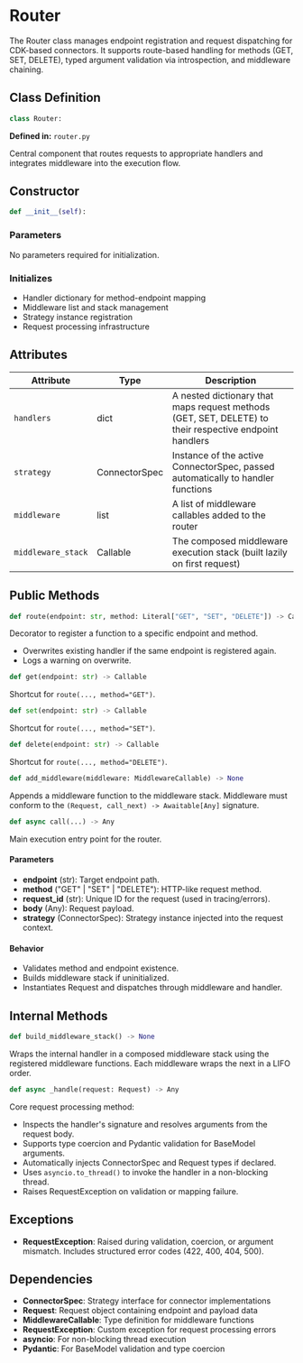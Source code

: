 # Router

The Router class manages endpoint registration and request dispatching for CDK-based connectors. It supports route-based handling for methods (GET, SET, DELETE), typed argument validation via introspection, and middleware chaining.

## Class Definition

```python
class Router:
```

**Defined in:** `router.py`

Central component that routes requests to appropriate handlers and integrates middleware into the execution flow.

## Constructor

```python
def __init__(self):
```

### Parameters

No parameters required for initialization.

### Initializes

- Handler dictionary for method-endpoint mapping
- Middleware list and stack management
- Strategy instance registration
- Request processing infrastructure

## Attributes

| Attribute | Type | Description |
|-----------|------|-------------|
| `handlers` | dict | A nested dictionary that maps request methods (GET, SET, DELETE) to their respective endpoint handlers |
| `strategy` | ConnectorSpec | Instance of the active ConnectorSpec, passed automatically to handler functions |
| `middleware` | list | A list of middleware callables added to the router |
| `middleware_stack` | Callable | The composed middleware execution stack (built lazily on first request) |

## Public Methods

```python
def route(endpoint: str, method: Literal["GET", "SET", "DELETE"]) -> Callable
```

Decorator to register a function to a specific endpoint and method.

- Overwrites existing handler if the same endpoint is registered again.
- Logs a warning on overwrite.

```python
def get(endpoint: str) -> Callable
```

Shortcut for `route(..., method="GET")`.

```python
def set(endpoint: str) -> Callable
```

Shortcut for `route(..., method="SET")`.

```python
def delete(endpoint: str) -> Callable
```

Shortcut for `route(..., method="DELETE")`.

```python
def add_middleware(middleware: MiddlewareCallable) -> None
```

Appends a middleware function to the middleware stack. Middleware must conform to the `(Request, call_next) -> Awaitable[Any]` signature.

```python
def async call(...) -> Any
```

Main execution entry point for the router.

#### Parameters

- **endpoint** (str): Target endpoint path.
- **method** ("GET" | "SET" | "DELETE"): HTTP-like request method.
- **request_id** (str): Unique ID for the request (used in tracing/errors).
- **body** (Any): Request payload.
- **strategy** (ConnectorSpec): Strategy instance injected into the request context.

#### Behavior

- Validates method and endpoint existence.
- Builds middleware stack if uninitialized.
- Instantiates Request and dispatches through middleware and handler.

## Internal Methods

```python
def build_middleware_stack() -> None
```

Wraps the internal handler in a composed middleware stack using the registered middleware functions. Each middleware wraps the next in a LIFO order.

```python
def async _handle(request: Request) -> Any
```

Core request processing method:

- Inspects the handler's signature and resolves arguments from the request body.
- Supports type coercion and Pydantic validation for BaseModel arguments.
- Automatically injects ConnectorSpec and Request types if declared.
- Uses `asyncio.to_thread()` to invoke the handler in a non-blocking thread.
- Raises RequestException on validation or mapping failure.

## Exceptions

- **RequestException**: Raised during validation, coercion, or argument mismatch. Includes structured error codes (422, 400, 404, 500).

## Dependencies

- **ConnectorSpec**: Strategy interface for connector implementations
- **Request**: Request object containing endpoint and payload data
- **MiddlewareCallable**: Type definition for middleware functions
- **RequestException**: Custom exception for request processing errors
- **asyncio**: For non-blocking thread execution
- **Pydantic**: For BaseModel validation and type coercion
